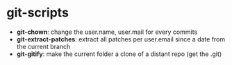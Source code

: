 git-scripts
===========

* **git-chown**: change the user.name, user.mail for every commits
* **git-extract-patches**: extract all patches per user.email since a date from the current branch
* **git-gitify**: make the current folder a clone of a distant repo (get the .git)